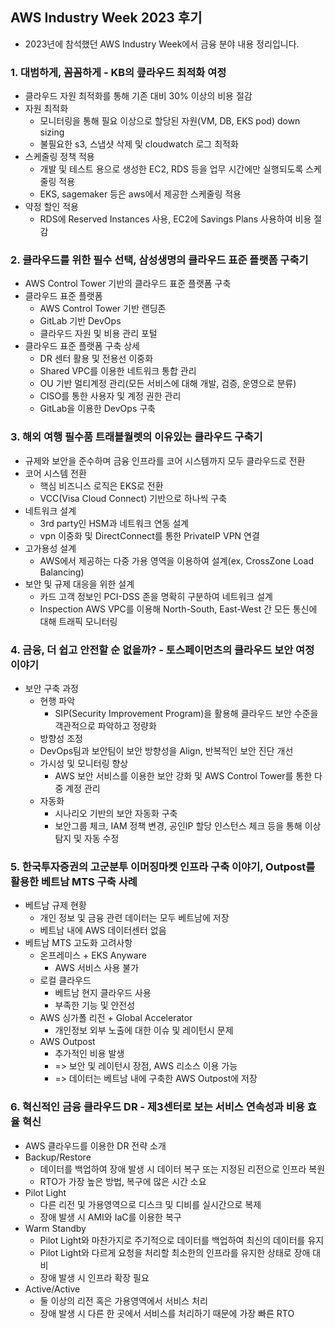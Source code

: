 ## AWS Industry Week 2023 후기

- 2023년에 참석했던 AWS Industry Week에서 금융 분야 내용 정리입니다.

### 1. 대범하게, 꼼꼼하게 - KB의 킆라우드 최적화 여정

- 클라우드 자원 최적화를 통해 기존 대비 30% 이상의 비용 절감
- 자원 최적화
  - 모니터링을 통해 필요 이상으로 할당된 자원(VM, DB, EKS pod) down sizing
  - 불필요한 s3, 스냅샷 삭제 및 cloudwatch 로그 최적화 
- 스케줄링 정책 적용
  - 개발 및 테스트 용으로 생성한 EC2, RDS 등을 업무 시간에만 실행되도록 스케줄링 적용
  - EKS, sagemaker 등은 aws에서 제공한 스케줄링 적용
- 약정 할인 적용
  - RDS에 Reserved Instances 사용, EC2에 Savings Plans 사용하여 비용 절감

### 2. 클라우드를 위한 필수 선택, 삼성생명의 클라우드 표준 플랫폼 구축기

- AWS Control Tower 기반의 클라우드 표준 플랫폼 구축
- 클라우드 표준 플랫폼
  - AWS Control Tower 기반 랜딩존
  - GitLab 기반 DevOps
  - 클라우드 자원 및 비용 관리 포털
- 클라우드 표준 플랫폼 구축 상세
  - DR 센터 활용 및 전용선 이중화
  - Shared VPC를 이용한 네트워크 통합 관리
  - OU 기반 멀티계정 관리(모든 서비스에 대해 개발, 검증, 운영으로 분류)
  - CISO를 통한 사용자 및 계정 권한 관리
  - GitLab을 이용한 DevOps 구축

### 3. 해외 여행 필수품 트래블월렛의 이유있는 클라우드 구축기

- 규제와 보안을 준수하며 금융 인프라를 코어 시스템까지 모두 클라우드로 전환
- 코어 시스템 전환
  - 핵심 비즈니스 로직은 EKS로 전환
  - VCC(Visa Cloud Connect) 기반으로 하나씩 구축
- 네트워크 설계
  - 3rd party인 HSM과 네트워크 연동 설계
  - vpn 이중화 및 DirectConnect를 통한 PrivateIP VPN 연결
- 고가용성 설계
  - AWS에서 제공하는 다중 가용 영역을 이용하여 설계(ex, CrossZone Load Balancing)
- 보안 및 규제 대응을 위한 설계
  - 카드 고객 정보인 PCI-DSS 존을 명확히 구분하여 네트워크 설계
  - Inspection AWS VPC를 이용해 North-South, East-West 간 모든 통신에 대해 트래픽 모니터링

### 4. 금융, 더 쉽고 안전할 순 없을까? - 토스페이먼츠의 클라우드 보안 여정 이야기

- 보안 구축 과정
  - 현행 파악
    - SIP(Security Improvement Program)을 활용해 클라우드 보안 수준을 객관적으로 파악하고 정량화
  -  방향성 조정
    - DevOps팀과 보안팀이 보안 방향성을 Align, 반복적인 보안 진단 개선
  - 가시성 및 모니터링 향상
    - AWS 보안 서비스를 이용한 보안 강화 및 AWS Control Tower를 통한 다중 계정 관리
  - 자동화
    - 시나리오 기반의 보안 자동화 구축
    - 보안그룹 체크, IAM 정책 변경, 공인IP 할당 인스턴스 체크 등을 통해 이상 탐지 및 자동 수정

### 5. 한국투자증권의 고군분투 이머징마켓 인프라 구축 이야기, Outpost를 활용한 베트남 MTS 구축 사례

- 베트남 규제 현황
  - 개인 정보 및 금융 관련 데이터는 모두 베트남에 저장
  - 베트남 내에 AWS 데이터센터 없음
- 베트남 MTS 고도화 고려사항
  - 온프레미스 + EKS Anyware
    - AWS 서비스 사용 불가
  - 로컬 클라우드
    - 베트남 현지 클라우드 사용
    - 부족한 기능 및 안전성
  - AWS 싱가폴 리전 + Global Accelerator
    - 개인정보 외부 노출에 대한 이슈 및 레이턴시 문제
  - AWS Outpost
    - 추가적인 비용 발생
    - => 보안 및 레이턴시 장점, AWS 리소스 이용 가능
    - => 데이터는 베트남 내에 구축한 AWS Outpost에 저장

### 6. 혁신적인 금융 클라우드 DR - 제3센터로 보는 서비스 연속성과 비용 효율 혁신

- AWS 클라우드를 이용한 DR 전략 소개
- Backup/Restore
  - 데이터를 백업하여 장애 발생 시 데이터 복구 또는 지정된 리전으로 인프라 복원
  - RTO가 가장 높은 방법, 복구에 많은 시간 소요
- Pilot Light
  - 다른 리전 및 가용영역으로 디스크 및 디비를 실시간으로 복제
  - 장애 발생 시 AMI와 IaC를 이용한 복구
- Warm Standby
  - Pilot Light와 마찬가지로 주기적으로 데이터를 백업하여 최신의 데이터를 유지
  - Pilot Light와 다르게 요청을 처리할 최소한의 인프라를 유지한 상태로 장애 대비
  - 장애 발생 시 인프라 확장 필요
- Active/Active
  - 둘 이상의 리전 혹은 가용영역에서 서비스 처리
  - 장애 발생 시 다른 한 곳에서 서비스를 처리하기 때문에 가장 빠른 RTO




